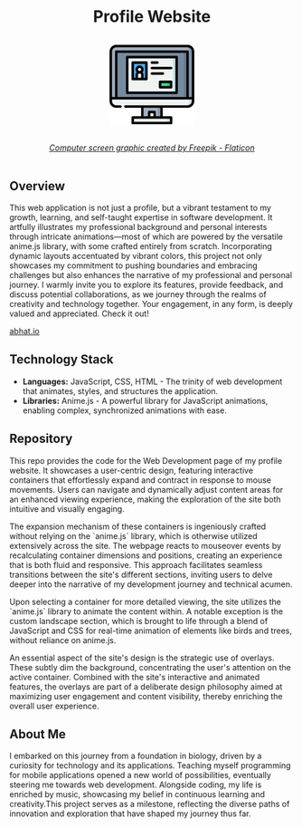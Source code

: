 


<h1 align = "center"> 
   <p align="center" >Profile Website</p> 
 <p align = "center"><img align ="center" alt="Profile Website Graphic" width="150px" src="images/image_d.png" /></p>

</h1> 
<div align = "center">
  <a href="https://www.flaticon.com/free-icons/computer" title="computer icons"><i>Computer screen graphic created by Freepik - Flaticon</i></a>
</div>
<br>

<h2>Overview</h2>

<p>This web application is not just a profile, but a vibrant testament to my growth, learning, and self-taught expertise in software development. It artfully illustrates my professional background and personal interests through intricate animations—most of which are powered by the versatile anime.js library, with some crafted entirely from scratch. Incorporating dynamic layouts accentuated by vibrant colors, this project not only showcases my commitment to pushing boundaries and embracing challenges but also enhances the narrative of my professional and personal journey. I warmly invite you to explore its features, provide feedback, and discuss potential collaborations, as we journey through the realms of creativity and technology together. Your engagement, in any form, is deeply valued and appreciated. Check it out!</p>
<a href = "https://abhat.io/">abhat.io</a>

<h2>Technology Stack</h2>
<ul>
    <li><b>Languages:</b> JavaScript, CSS, HTML - The trinity of web development that animates, styles, and structures the application.</li>    
   <li><b>Libraries:</b> Anime.js - A powerful library for JavaScript animations, enabling complex, synchronized animations with ease.</li>  
  
</ul>
<h2>Repository</h2>
<p>This repo provides the code for the Web Development page of my profile website. It showcases a user-centric design, featuring interactive containers that effortlessly expand and contract in response to mouse movements. Users can navigate and dynamically adjust content areas for an enhanced viewing experience, making the exploration of the site both intuitive and visually engaging.</p>
<p>The expansion mechanism of these containers is ingeniously crafted without relying on the `anime.js` library, which is otherwise utilized extensively across the site. The webpage reacts to mouseover events by recalculating container dimensions and positions, creating an experience that is both fluid and responsive. This approach facilitates seamless transitions between the site's different sections, inviting users to delve deeper into the narrative of my development journey and technical acumen.


</p>
<p>Upon selecting a container for more detailed viewing, the site utilizes the `anime.js` library to animate the content within. A notable exception is the custom landscape section, which is brought to life through a blend of JavaScript and CSS for real-time animation of elements like birds and trees, without reliance on anime.js.</p>
<p>An essential aspect of the site's design is the strategic use of overlays. These subtly dim the background, concentrating the user's attention on the active container. Combined with the site's interactive and animated features, the overlays are part of a deliberate design philosophy aimed at maximizing user engagement and content visibility, thereby enriching the overall user experience.
</p>
<h2>About Me</h2>
<p>I embarked on this journey from a foundation in biology, driven by a curiosity for technology and its applications. Teaching myself programming for mobile applications opened a new world of possibilities, eventually steering me towards web development. Alongside coding, my life is enriched by music, showcasing my belief in continuous learning and creativity.This project serves as a milestone, reflecting the diverse paths of innovation and exploration that have shaped my journey thus far.
</p>
<!--
<p>
To add a personal touch to my resume, I crafted a comprehensive profile website  showcasing my background and experiences using colorful animations mainly implemented with the anime.js library. <a href="https://abhat.io/">Take a look!</a></p>

 <h2>Repo</h2>
The code in this repository specifically pertains to the web development section of my website. Through engaging visuals and interactive elements, this webpage not only narrates my developmental journey and technical choices but also illustrates the evolution of my design and coding skills beyond mobile apps into the vast possibilities of web development. For an in-depth view and to see my animations in action click here:<a href="https://abhat.io/app/software/web/web.html"> Web Development</a>
<h2>About Me</h2>
<p>I embarked on this journey from a foundation in biology, driven by a curiosity for technology and its applications. Teaching myself programming for mobile applications opened a new world of possibilities, eventually steering me towards web development. Alongside coding, my life is enriched by music, showcasing my belief in continuous learning and creativity.This project serves as a milestone, reflecting the diverse paths of innovation and exploration that have shaped my journey thus far.
</p>
<br /></p>


<h2>Languages</h2>

- <b>JavaScript</b> 
- <b>CSS</b>
- <b>HTML</b>
<h2>Libraries</h2>

- <b><a href="https://animejs.com/">Anime.js</a></b>
-->
